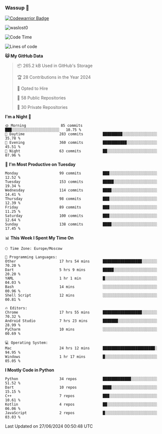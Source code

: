 ### Wassup 👋

[![Codewarrior Badge](https://www.codewars.com/users/waslost/badges/small)](https://www.codewars.com/users/waslost)

<p align="left"> <img src="https://komarev.com/ghpvc/?username=waslost0" alt="waslost0" /></p>

<!--START_SECTION:waka-->
![Code Time](http://img.shields.io/badge/Code%20Time-4%2C528%20hrs%2012%20mins-blue)

![Lines of code](https://img.shields.io/badge/From%20Hello%20World%20I%27ve%20Written-1.4%20million%20lines%20of%20code-blue)

**🐱 My GitHub Data** 

> 📦 265.2 kB Used in GitHub's Storage 
 > 
> 🏆 28 Contributions in the Year 2024
 > 
> 💼 Opted to Hire
 > 
> 📜 58 Public Repositories 
 > 
> 🔑 30 Private Repositories 
 > 
**I'm a Night 🦉** 

```text
🌞 Morning                85 commits          ███░░░░░░░░░░░░░░░░░░░░░░   10.75 % 
🌆 Daytime                283 commits         █████████░░░░░░░░░░░░░░░░   35.78 % 
🌃 Evening                360 commits         ███████████░░░░░░░░░░░░░░   45.51 % 
🌙 Night                  63 commits          ██░░░░░░░░░░░░░░░░░░░░░░░   07.96 % 
```
📅 **I'm Most Productive on Tuesday** 

```text
Monday                   99 commits          ███░░░░░░░░░░░░░░░░░░░░░░   12.52 % 
Tuesday                  153 commits         █████░░░░░░░░░░░░░░░░░░░░   19.34 % 
Wednesday                114 commits         ████░░░░░░░░░░░░░░░░░░░░░   14.41 % 
Thursday                 98 commits          ███░░░░░░░░░░░░░░░░░░░░░░   12.39 % 
Friday                   89 commits          ███░░░░░░░░░░░░░░░░░░░░░░   11.25 % 
Saturday                 100 commits         ███░░░░░░░░░░░░░░░░░░░░░░   12.64 % 
Sunday                   138 commits         ████░░░░░░░░░░░░░░░░░░░░░   17.45 % 
```


📊 **This Week I Spent My Time On** 

```text
🕑︎ Time Zone: Europe/Moscow

💬 Programming Languages: 
Other                    17 hrs 54 mins      ██████████████████░░░░░░░   70.20 % 
Dart                     5 hrs 9 mins        █████░░░░░░░░░░░░░░░░░░░░   20.20 % 
YAML                     1 hr 1 min          █░░░░░░░░░░░░░░░░░░░░░░░░   04.03 % 
Bash                     14 mins             ░░░░░░░░░░░░░░░░░░░░░░░░░   00.96 % 
Shell Script             12 mins             ░░░░░░░░░░░░░░░░░░░░░░░░░   00.81 % 

🔥 Editors: 
Chrome                   17 hrs 55 mins      ██████████████████░░░░░░░   70.32 % 
Android Studio           7 hrs 23 mins       ███████░░░░░░░░░░░░░░░░░░   28.99 % 
PyCharm                  10 mins             ░░░░░░░░░░░░░░░░░░░░░░░░░   00.69 % 

💻 Operating System: 
Mac                      24 hrs 12 mins      ████████████████████████░   94.95 % 
Windows                  1 hr 17 mins        █░░░░░░░░░░░░░░░░░░░░░░░░   05.05 % 
```

**I Mostly Code in Python** 

```text
Python                   34 repos            █████████████░░░░░░░░░░░░   51.52 % 
Dart                     10 repos            ████░░░░░░░░░░░░░░░░░░░░░   15.15 % 
C++                      7 repos             ███░░░░░░░░░░░░░░░░░░░░░░   10.61 % 
Kotlin                   4 repos             ██░░░░░░░░░░░░░░░░░░░░░░░   06.06 % 
JavaScript               2 repos             █░░░░░░░░░░░░░░░░░░░░░░░░   03.03 % 
```




 Last Updated on 27/06/2024 00:50:48 UTC
<!--END_SECTION:waka-->

